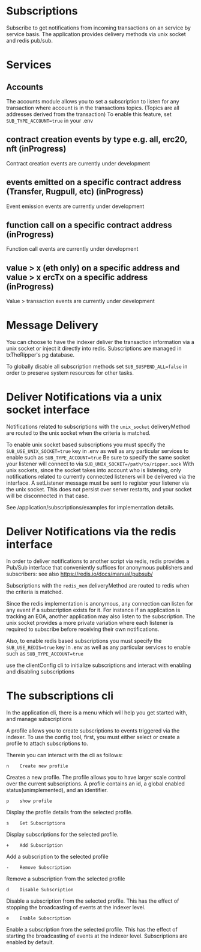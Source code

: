 # Subscriptions

Subscribe to get notifications from incoming transactions on an service by service basis. The application provides delivery methods via unix socket and redis pub/sub. 

# Services

## Accounts

The accounts module allows you to set a subscription to listen for any transaction where account is in the transactions topics. (Topics are all addresses derived from the transaction) To enable this feature, set `SUB_TYPE_ACCOUNT=true` in your .env

## contract creation events by type e.g. all, erc20, nft (inProgress)

Contract creation events are currently under development

## events emitted on a specific contract address (Transfer, Rugpull, etc) (inProgress)

Event emission events are currently under development

## function call on a specific contract address (inProgress)

Function call events are currently under development

## value > x (eth only) on a specific address and value > x ercTx on a specific address (inProgress)

Value > transaction events are currently under development

# Message Delivery

You can choose to have the indexer deliver the transaction information via a unix socket or inject it directly into redis. Subscriptions are managed in txTheRipper's pg database.

To globally disable all subscription methods set `SUB_SUSPEND_ALL=false` in order to preserve system resources for other tasks.

# Deliver Notifications via a unix socket interface

Notifications related to subscriptions with the `unix_socket` deliveryMethod are routed to the unix socket when the criteria is matched.

To enable unix socket based subscriptions you must specify the `SUB_USE_UNIX_SOCKET=true` key in .env as well as any particular services to enable such as `SUB_TYPE_ACCOUNT=true` Be sure to specify the same socket your listener will connect to via `SUB_UNIX_SOCKET=/path/to/ripper.sock` With unix sockets, since the socket takes into account who is listening, only notifications related to currently connected listeners will be delivered via the interface. A setListener message must be sent to register your listener via the unix socket. This does not persist over server restarts, and your socket will be disconnected in that case.

See /application/subscriptions/examples for implementation details.

# Deliver Notifications via the redis interface

In order to deliver notifications to another script via redis, redis provides a  Pub/Sub interface that conveniently suffices for anonymous publishers and subscribers: see also https://redis.io/docs/manual/pubsub/
  
Subscriptions with the `redis_mem` deliveryMethod are routed to redis when the criteria is matched.

Since the redis implementation is anonymous, any connection can listen for any event if a subscription exists for it. For instance if an application is tracking an EOA, another application may also listen to the subscription. The unix socket provides a more private variation where each listener is required to subscribe before receiving their own notifications.

Also, to enable redis based subscriptions you must specify the `SUB_USE_REDIS=true` key in .env as well as any particular services to enable such as `SUB_TYPE_ACCOUNT=true`

use the clientConfig cli to initialize subscriptions and interact with enabling and disabling subscriptions

# The subscriptions cli

In the application cli, there is a menu which will help you get started with, and manage subscriptions

A profile allows you to create subscriptions to events triggered via the indexer. To use the config tool, first, you must either select or create a profile to attach subscriptions to.

Therein you can interact with the cli as follows:

  ```
  n    Create new profile
  ```

Creates a new profile. The profile allows you to have larger scale control over the current subscriptions. A profile contains an id, a global enabled status(unimplemented), and an identifier. 

  ```
  p    show profile
  ```
  Display the profile details from the selected profile.
  
  ```
  s    Get Subscriptions
  ```
Display subscriptions for the selected profile. 

  ```
  +    Add Subscription
  ```
Add a subscription to the selected profile

  ```
  -    Remove Subscription
  ```
Remove a subscription from the selected profile

  ```
  d    Disable Subscription
  ```
Disable a subscription from the selected profile. This has the effect of stopping the broadcasting of events at the indexer level.

  ```
  e    Enable Subscription
  ```

Enable a subscription from the selected profile. This has the effect of starting the broadcasting of events at the indexer level. Subscriptions are enabled by default.

